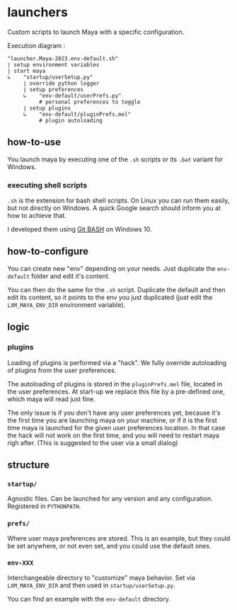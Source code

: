 # launchers

Custom scripts to launch Maya with a specific configuration.

Execution diagram :

```shell
"launcher.Maya-2023.env-default.sh"
∣ setup environment variables
∣ start maya
↳    "startup/userSetup.py"
     ∣ override python logger
     ∣ setup preferences
     ↳    "env-default/userPrefs.py"
          # personal preferences to toggle
     ∣ setup plugins
     ↳    "env-default/pluginPrefs.mel"
          # plugin autoloading
```

## how-to-use

You launch maya by executing one of the `.sh` scripts or its `.bat` variant
for Windows.

### executing shell scripts

`.sh` is the extension for bash shell scripts. On Linux you can run them easily,
but not directly on Windows. A quick Google search should inform you at how to achieve 
that. 

I developed them using [Git BASH](https://gitforwindows.org/) on Windows 10.


## how-to-configure

You can create new "env" depending on your needs. Just duplicate the `env-default`
folder and edit it's content.

You can then do the same for the `.sh` script. Duplicate the default and then
edit its content, so it points to the env you just duplicated
(just edit the `LXM_MAYA_ENV_DIR` environment variable).

## logic

### plugins

Loading of plugins is performed via a "hack". We fully override autoloading
of plugins from the user preferences.

The autoloading of plugins is stored in the `pluginPrefs.mel` file, located in the
user preferences. At start-up we replace this file by a pre-defined one, which
maya will read just fine.

The only issue is if you don't have any user preferences yet, because it's the
first time you are launching maya on your machine, or if it is the first time maya
is launched for the given user preferences location. In that case the hack will not
work on the first time, and you will need to restart maya righ after.
(This is suggested to the user via a small dialog)


## structure

### `startup/`

Agnostic files. Can be launched for any version and any configuration.
Registered in `PYTHONPATH`.

### `prefs/` 

Where user maya preferences are stored. This is an example, but they could
be set anywhere, or not even set, and you could use the default ones.

### `env-XXX` 

Interchangeable directory to "customize" maya behavior. Set via `LXM_MAYA_ENV_DIR`
and then used in `startup/userSetup.py`.

You can find an example with the `env-default` directory.